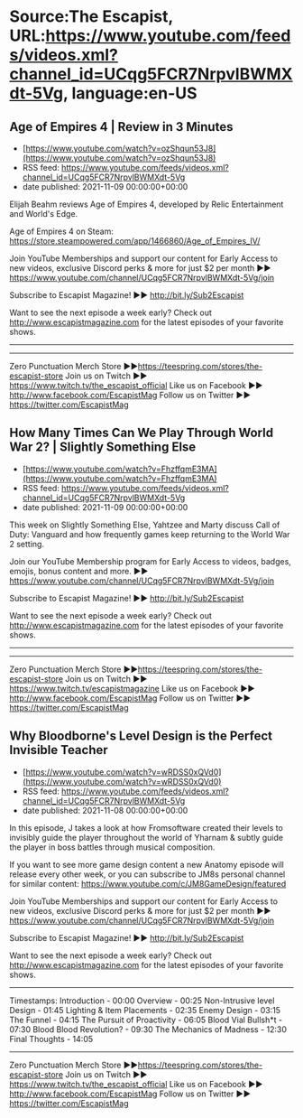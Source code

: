 # Source:The Escapist, URL:https://www.youtube.com/feeds/videos.xml?channel_id=UCqg5FCR7NrpvlBWMXdt-5Vg, language:en-US

## Age of Empires 4 | Review in 3 Minutes
 - [https://www.youtube.com/watch?v=ozShqun53J8](https://www.youtube.com/watch?v=ozShqun53J8)
 - RSS feed: https://www.youtube.com/feeds/videos.xml?channel_id=UCqg5FCR7NrpvlBWMXdt-5Vg
 - date published: 2021-11-09 00:00:00+00:00

Elijah Beahm reviews Age of Empires 4, developed by Relic Entertainment and World's Edge. 

Age of Empires 4 on Steam: https://store.steampowered.com/app/1466860/Age_of_Empires_IV/

Join YouTube Memberships and support our content for Early Access to new videos, exclusive Discord perks & more for just $2 per month ►► https://www.youtube.com/channel/UCqg5FCR7NrpvlBWMXdt-5Vg/join

Subscribe to Escapist Magazine! ►► http://bit.ly/Sub2Escapist

Want to see the next episode a week early? Check out http://www.escapistmagazine.com for the latest episodes of your favorite shows.

---



---


Zero Punctuation Merch Store ►►https://teespring.com/stores/the-escapist-store
Join us on Twitch ►► https://www.twitch.tv/the_escapist_official
Like us on Facebook ►► http://www.facebook.com/EscapistMag
Follow us on Twitter ►► https://twitter.com/EscapistMag

## How Many Times Can We Play Through World War 2? | Slightly Something Else
 - [https://www.youtube.com/watch?v=FhzffqmE3MA](https://www.youtube.com/watch?v=FhzffqmE3MA)
 - RSS feed: https://www.youtube.com/feeds/videos.xml?channel_id=UCqg5FCR7NrpvlBWMXdt-5Vg
 - date published: 2021-11-09 00:00:00+00:00

This week on Slightly Something Else, Yahtzee and Marty discuss Call of Duty: Vanguard and how frequently games keep returning to the World War 2 setting.

Join our YouTube Membership program for Early Access to videos, badges, emojis, bonus content and more. ►► https://www.youtube.com/channel/UCqg5FCR7NrpvlBWMXdt-5Vg/join

Subscribe to Escapist Magazine! ►► http://bit.ly/Sub2Escapist

Want to see the next episode a week early? Check out http://www.escapistmagazine.com for the latest episodes of your favorite shows.

---



---


Zero Punctuation Merch Store ►►https://teespring.com/stores/the-escapist-store
Join us on Twitch ►► https://www.twitch.tv/escapistmagazine 
Like us on Facebook ►► http://www.facebook.com/EscapistMag
Follow us on Twitter ►► https://twitter.com/EscapistMag

## Why Bloodborne's Level Design is the Perfect Invisible Teacher
 - [https://www.youtube.com/watch?v=wRDSS0xQVd0](https://www.youtube.com/watch?v=wRDSS0xQVd0)
 - RSS feed: https://www.youtube.com/feeds/videos.xml?channel_id=UCqg5FCR7NrpvlBWMXdt-5Vg
 - date published: 2021-11-08 00:00:00+00:00

In this episode, J takes a look at how Fromsoftware created their levels to invisibly guide the player throughout the world of Yharnam & subtly guide the player in boss battles through musical composition.

If you want to see more game design content a new Anatomy episode will release every other week, or you can subscribe to JM8s personal channel for similar content: https://www.youtube.com/c/JM8GameDesign/featured

Join YouTube Memberships and support our content for Early Access to new videos, exclusive Discord perks & more for just $2 per month ►► https://www.youtube.com/channel/UCqg5FCR7NrpvlBWMXdt-5Vg/join

Subscribe to Escapist Magazine! ►► http://bit.ly/Sub2Escapist

Want to see the next episode a week early? Check out http://www.escapistmagazine.com for the latest episodes of your favorite shows.

---
Timestamps:
Introduction - 00:00
Overview - 00:25
Non-Intrusive level Design - 01:45
Lighting & Item Placements - 02:35
Enemy Design - 03:15
The Funnel - 04:15
The Pursuit of Proactivity - 06:05
Blood Vial Bullsh*t - 07:30
Blood Blood Revolution? - 09:30
The Mechanics of Madness - 12:30
Final Thoughts - 14:05

---


Zero Punctuation Merch Store ►►https://teespring.com/stores/the-escapist-store
Join us on Twitch ►► https://www.twitch.tv/the_escapist_official
Like us on Facebook ►► http://www.facebook.com/EscapistMag
Follow us on Twitter ►► https://twitter.com/EscapistMag

